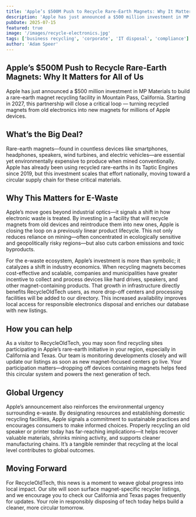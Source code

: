 ```yaml
---
title: 'Apple’s $500M Push to Recycle Rare-Earth Magnets: Why It Matters for All of Us'
description: 'Apple has just announced a $500 million investment in MP Materials to build a rare-earth magnet recycling facility in Mountain Pass, California.'
pubDate: 2025-07-15
featured: true
image: '/images/recycle-electronics.jpg'
tags: ['business recycling', 'corporate', 'IT disposal', 'compliance']
author: 'Adam Speer'
---
```


## Apple’s $500M Push to Recycle Rare-Earth Magnets: Why It Matters for All of Us

Apple has just announced a $500 million investment in MP Materials to build a rare-earth magnet recycling facility in Mountain Pass, California. Starting in 2027, this partnership will close a critical loop — turning recycled magnets from old electronics into new magnets for millions of Apple devices.

## What’s the Big Deal?

Rare-earth magnets—found in countless devices like smartphones, headphones, speakers, wind turbines, and electric vehicles—are essential yet environmentally expensive to produce when mined conventionally. Apple has already been using recycled rare-earths in its Taptic Engines since 2019, but this investment scales that effort nationally, moving toward a circular supply chain for these critical materials.

## Why This Matters for E-Waste

Apple’s move goes beyond industrial optics—it signals a shift in how electronic waste is treated. By investing in a facility that will recycle magnets from old devices and reintroduce them into new ones, Apple is closing the loop on a previously linear product lifecycle. This not only reduces reliance on mining—often concentrated in ecologically sensitive and geopolitically risky regions—but also cuts carbon emissions and toxic byproducts.

For the e-waste ecosystem, Apple’s investment is more than symbolic; it catalyzes a shift in industry economics. When recycling magnets becomes cost-effective and scalable, companies and municipalities have greater incentive to collect and process devices like hard drives, speakers, and other magnet-containing products. That growth in infrastructure directly benefits RecycleOldTech users, as more drop-off centers and processing facilities will be added to our directory. This increased availability improves local access for responsible electronics disposal and enriches our database with new listings.

## How you can help

As a visitor to RecycleOldTech, you may soon find recycling sites participating in Apple’s rare-earth initiative in your region, especially in California and Texas. Our team is monitoring developments closely and will update our listings as soon as new magnet-focused centers go live. Your participation matters—dropping off devices containing magnets helps feed this circular system and powers the next generation of tech.

## Global Urgency

Apple’s announcement also reinforces the environmental urgency surrounding e-waste. By designating resources and establishing domestic recycling facilities, Apple signals a commitment to sustainable practices and encourages consumers to make informed choices. Properly recycling an old speaker or printer today has far-reaching implications—it helps recover valuable materials, shrinks mining activity, and supports cleaner manufacturing chains. It’s a tangible reminder that recycling at the local level contributes to global outcomes.

## Moving Forward

For RecycleOldTech, this news is a moment to weave global progress into local impact. Our site will soon surface magnet-specific recycler listings, and we encourage you to check our California and Texas pages frequently for updates. Your role in responsibly disposing of tech today helps build a cleaner, more circular tomorrow.
